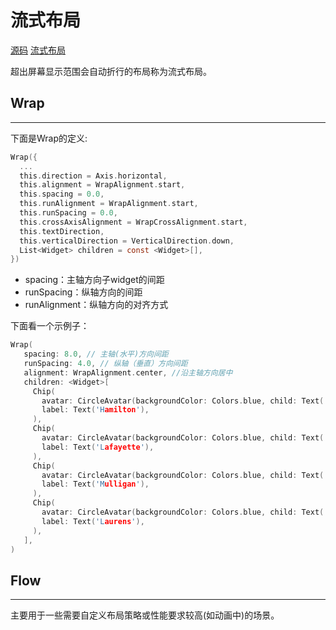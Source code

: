 # 流式布局

[源码](https://gitee.com/learnany/flutter/blob/master/lib/wrap_layout.dart) [流式布局](https://book.flutterchina.club/chapter4/wrap_and_flow.html#_4-5-%E6%B5%81%E5%BC%8F%E5%B8%83%E5%B1%80-wrap%E3%80%81flow)

超出屏幕显示范围会自动折行的布局称为流式布局。

## Wrap
---
下面是Wrap的定义:
```c
Wrap({
  ...
  this.direction = Axis.horizontal,
  this.alignment = WrapAlignment.start,
  this.spacing = 0.0,
  this.runAlignment = WrapAlignment.start,
  this.runSpacing = 0.0,
  this.crossAxisAlignment = WrapCrossAlignment.start,
  this.textDirection,
  this.verticalDirection = VerticalDirection.down,
  List<Widget> children = const <Widget>[],
})
```
* spacing：主轴方向子widget的间距
* runSpacing：纵轴方向的间距
* runAlignment：纵轴方向的对齐方式

下面看一个示例子：
```c
Wrap(
   spacing: 8.0, // 主轴(水平)方向间距
   runSpacing: 4.0, // 纵轴（垂直）方向间距
   alignment: WrapAlignment.center, //沿主轴方向居中
   children: <Widget>[
     Chip(
       avatar: CircleAvatar(backgroundColor: Colors.blue, child: Text('A')),
       label: Text('Hamilton'),
     ),
     Chip(
       avatar: CircleAvatar(backgroundColor: Colors.blue, child: Text('M')),
       label: Text('Lafayette'),
     ),
     Chip(
       avatar: CircleAvatar(backgroundColor: Colors.blue, child: Text('H')),
       label: Text('Mulligan'),
     ),
     Chip(
       avatar: CircleAvatar(backgroundColor: Colors.blue, child: Text('J')),
       label: Text('Laurens'),
     ),
   ],
)
```

## Flow
---

主要用于一些需要自定义布局策略或性能要求较高(如动画中)的场景。